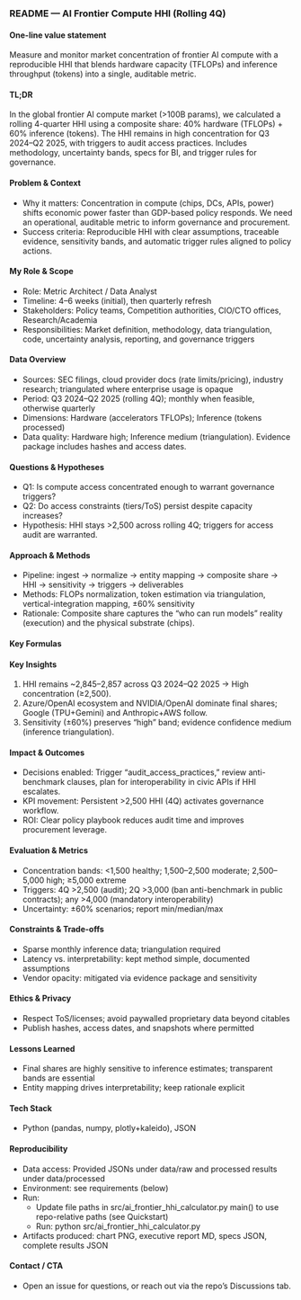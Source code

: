 ### README — AI Frontier Compute HHI (Rolling 4Q)

#### One-line value statement
Measure and monitor market concentration of frontier AI compute with a reproducible HHI that blends hardware capacity (TFLOPs) and inference throughput (tokens) into a single, auditable metric.

#### TL;DR
In the global frontier AI compute market (>100B params), we calculated a rolling 4-quarter HHI using a composite share: 40% hardware (TFLOPs) + 60% inference (tokens). The HHI remains in high concentration for Q3 2024–Q2 2025, with triggers to audit access practices. Includes methodology, uncertainty bands, specs for BI, and trigger rules for governance.

#### Problem & Context
- Why it matters: Concentration in compute (chips, DCs, APIs, power) shifts economic power faster than GDP-based policy responds. We need an operational, auditable metric to inform governance and procurement.
- Success criteria: Reproducible HHI with clear assumptions, traceable evidence, sensitivity bands, and automatic trigger rules aligned to policy actions.

#### My Role & Scope
- Role: Metric Architect / Data Analyst
- Timeline: 4–6 weeks (initial), then quarterly refresh
- Stakeholders: Policy teams, Competition authorities, CIO/CTO offices, Research/Academia
- Responsibilities: Market definition, methodology, data triangulation, code, uncertainty analysis, reporting, and governance triggers

#### Data Overview
- Sources: SEC filings, cloud provider docs (rate limits/pricing), industry research; triangulated where enterprise usage is opaque
- Period: Q3 2024–Q2 2025 (rolling 4Q); monthly when feasible, otherwise quarterly
- Dimensions: Hardware (accelerators TFLOPs); Inference (tokens processed)
- Data quality: Hardware high; Inference medium (triangulation). Evidence package includes hashes and access dates.

#### Questions & Hypotheses
- Q1: Is compute access concentrated enough to warrant governance triggers?
- Q2: Do access constraints (tiers/ToS) persist despite capacity increases?
- Hypothesis: HHI stays >2,500 across rolling 4Q; triggers for access audit are warranted.

#### Approach & Methods
- Pipeline: ingest → normalize → entity mapping → composite share → HHI → sensitivity → triggers → deliverables
- Methods: FLOPs normalization, token estimation via triangulation, vertical-integration mapping, ±60% sensitivity
- Rationale: Composite share captures the “who can run models” reality (execution) and the physical substrate (chips).

#### Key Formulas


#### Key Insights
1) HHI remains ~2,845–2,857 across Q3 2024–Q2 2025 → High concentration (≥2,500).
2) Azure/OpenAI ecosystem and NVIDIA/OpenAI dominate final shares; Google (TPU+Gemini) and Anthropic+AWS follow.
3) Sensitivity (±60%) preserves “high” band; evidence confidence medium (inference triangulation).

#### Impact & Outcomes
- Decisions enabled: Trigger “audit_access_practices,” review anti-benchmark clauses, plan for interoperability in civic APIs if HHI escalates.
- KPI movement: Persistent >2,500 HHI (4Q) activates governance workflow.
- ROI: Clear policy playbook reduces audit time and improves procurement leverage.

#### Evaluation & Metrics
- Concentration bands: <1,500 healthy; 1,500–2,500 moderate; 2,500–5,000 high; ≥5,000 extreme
- Triggers: 4Q >2,500 (audit); 2Q >3,000 (ban anti-benchmark in public contracts); any >4,000 (mandatory interoperability)
- Uncertainty: ±60% scenarios; report min/median/max

#### Constraints & Trade-offs
- Sparse monthly inference data; triangulation required
- Latency vs. interpretability: kept method simple, documented assumptions
- Vendor opacity: mitigated via evidence package and sensitivity

#### Ethics & Privacy
- Respect ToS/licenses; avoid paywalled proprietary data beyond citables
- Publish hashes, access dates, and snapshots where permitted

#### Lessons Learned
- Final shares are highly sensitive to inference estimates; transparent bands are essential
- Entity mapping drives interpretability; keep rationale explicit

#### Tech Stack
- Python (pandas, numpy, plotly+kaleido), JSON

#### Reproducibility
- Data access: Provided JSONs under data/raw and processed results under data/processed
- Environment: see requirements (below)
- Run:
  - Update file paths in src/ai_frontier_hhi_calculator.py main() to use repo-relative paths (see Quickstart)
  - Run: python src/ai_frontier_hhi_calculator.py
- Artifacts produced: chart PNG, executive report MD, specs JSON, complete results JSON


#### Contact / CTA
- Open an issue for questions, or reach out via the repo’s Discussions tab.
